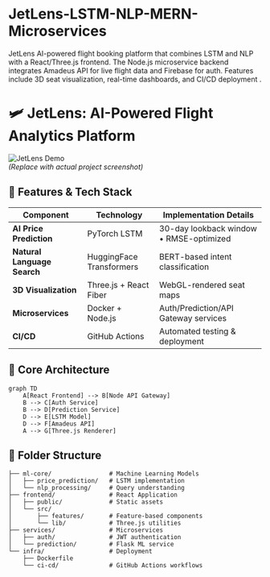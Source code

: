 # JetLens-LSTM-NLP-MERN-Microservices
JetLens AI-powered flight booking platform that combines LSTM and NLP with a React/Three.js frontend. The Node.js microservice backend integrates Amadeus API for live flight data and Firebase for auth. Features include 3D seat visualization, real-time dashboards, and CI/CD deployment .

# 🛩️ JetLens: AI-Powered Flight Analytics Platform

![JetLens Demo](https://via.placeholder.com/1200x600.png?text=JetLens+Demo+Screenshot)  
*(Replace with actual project screenshot)*

## 🚀 Features & Tech Stack
| Component | Technology | Implementation Details |
|-----------|------------|------------------------|
| **AI Price Prediction** | PyTorch LSTM | 30-day lookback window • RMSE-optimized |
| **Natural Language Search** | HuggingFace Transformers | BERT-based intent classification |
| **3D Visualization** | Three.js + React Fiber | WebGL-rendered seat maps |
| **Microservices** | Docker + Node.js | Auth/Prediction/API Gateway services |
| **CI/CD** | GitHub Actions | Automated testing & deployment |

## 🧠 Core Architecture
```mermaid
graph TD
    A[React Frontend] --> B[Node API Gateway]
    B --> C[Auth Service]
    B --> D[Prediction Service]
    D --> E[LSTM Model]
    D --> F[Amadeus API]
    A --> G[Three.js Renderer]
```

## 📂 Folder Structure
```
├── ml-core/                # Machine Learning Models
│   ├── price_prediction/   # LSTM implementation
│   └── nlp_processing/     # Query understanding
├── frontend/               # React Application
│   ├── public/             # Static assets
│   └── src/
│       ├── features/       # Feature-based components
│       └── lib/            # Three.js utilities
├── services/               # Microservices
│   ├── auth/               # JWT authentication
│   └── prediction/         # Flask ML service
└── infra/                  # Deployment
    ├── Dockerfile          
    └── ci-cd/              # GitHub Actions workflows
```
